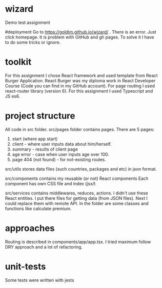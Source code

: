 # wizard
Demo test assignment

#deployment
Go to https://goldim.github.io/wizard/ . There is an error.
Just click homepage. It is problem with GitHub and gh pages.
To solve it I have to do some tricks or ignore.

# toolkit
For this assignment I chose React framework and used template
from React Burger Application. React Burger was my diploma work
in React Developer Course (Code you can find in my GitHub account).
For page routing I used react-router library (version 6).
For this assignment I used Typescript and JS es6.

# project structure
All code in src folder.
src/pages folder contains pages. There are 5 pages:
1. start (where app start)
2. client - where user inputs data about him/herself.
3. summary - results of client page
4. age error - case when user inputs age over 100.
5. page 404 (not found) - for not-existing routes.

src/utils stores data files (such countries, packages and etc)
in json format.

src/components contains my reusable (or not) React components
Each component has own CSS file and index (jsx/t

src/services contains middlewares, reduces, actions.
I didn't use these React entities. 
I put there files for getting data (from JSON files).
Next I could replace them with remote API.
In the folder are some classes and functions like 
calculate premium.

# approaches
Routing is described in components/app/app.tsx.
I tried maximum follow DRY approach and a lot of refactoring.

# unit-tests
Some tests were written with jests
